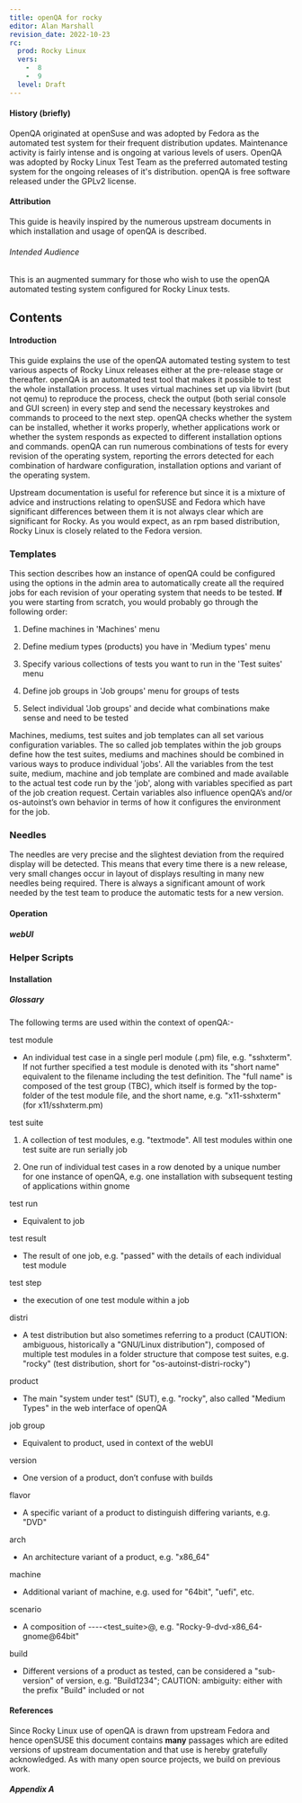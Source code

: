 ```yaml
---
title: openQA for rocky
editor: Alan Marshall
revision_date: 2022-10-23
rc:
  prod: Rocky Linux
  vers:
    -  8
    -  9
  level: Draft
---
```


#### History (briefly)

OpenQA originated at openSuse and was adopted by Fedora as the automated test system for their frequent distribution updates. Maintenance activity is fairly intense and is ongoing at various levels of users. OpenQA was adopted by Rocky Linux Test Team as the preferred automated testing system for the ongoing releases of it's distribution.
openQA is free software released under the GPLv2 license.

#### Attribution

This guide is heavily inspired by the numerous upstream documents in which installation and usage of openQA is described.

###### Intended Audience
This is an augmented summary for those who wish to use the openQA automated testing system configured for Rocky Linux tests.

## Contents
<preferably automated>

#### Introduction
This guide explains the use of the openQA automated testing system to test various aspects of Rocky Linux releases either at the pre-release stage or thereafter.
openQA is an automated test tool that makes it possible to test the whole installation process. It uses virtual machines set up via libvirt (but not qemu) to reproduce the process, check the output (both serial console and GUI screen) in every step and send the necessary keystrokes and commands to proceed to the next step. openQA checks whether the system can be installed, whether it works properly, whether applications work or whether the system responds as expected to different installation options and commands.
openQA can run numerous combinations of tests for every revision of the operating system, reporting the errors detected for each combination of hardware configuration, installation options and variant of the operating system.

Upstream documentation is useful for reference but since it is a mixture of advice and instructions relating to openSUSE and Fedora which have significant differences between them it is not always clear which are significant for Rocky.
As you would expect, as an rpm based distribution, Rocky Linux is closely related to the Fedora version.

### Templates


This section describes how an instance of openQA could be configured using the options in the admin area to automatically create all the required jobs for each revision of your operating system that needs to be tested. **If** you were starting from scratch, you would probably go through the following order:

1. Define machines in 'Machines' menu

1. Define medium types (products) you have in 'Medium types' menu

1. Specify various collections of tests you want to run in the 'Test suites' menu

1. Define job groups in 'Job groups' menu for groups of tests

1. Select individual 'Job groups' and decide what combinations make sense and need to be tested

Machines, mediums, test suites and job templates can all set various configuration variables. The so called job templates within the job groups define how the test suites, mediums and machines should be combined in various ways to produce individual 'jobs'. All the variables from the test suite, medium, machine and job template are combined and made available to the actual test code run by the 'job', along with variables specified as part of the job creation request. Certain variables also influence openQA’s and/or os-autoinst’s own behavior in terms of how it configures the environment for the job.


### Needles

The needles are very precise and the slightest deviation from the required display will be detected. This means that every time there is a new release, very small changes occur in layout of displays resulting in many new needles being required. There is always a significant amount of work needed by the test team to produce the automatic tests for a new version.

#### Operation

##### webUI

### Helper Scripts

#### Installation

##### Glossary

The following terms are used within the context of openQA:-

test module

* An individual test case in a single perl module (.pm) file, e.g. "sshxterm". If not further specified a test module is denoted with its "short name" equivalent to the filename including the test definition. The "full name" is composed of the test group (TBC), which itself is formed by the top-folder of the test module file, and the short name, e.g. "x11-sshxterm" (for x11/sshxterm.pm)

test suite

1. A collection of test modules, e.g. "textmode". All test modules within one test suite are run serially
job

1. One run of individual test cases in a row denoted by a unique number for one instance of openQA, e.g. one installation with subsequent testing of applications within gnome

test run
* Equivalent to job

test result
* The result of one job, e.g. "passed" with the details of each individual test module

test step
* the execution of one test module within a job

distri

* A test distribution but also sometimes referring to a product (CAUTION: ambiguous, historically a "GNU/Linux distribution"), composed of multiple test modules in a folder structure that compose test suites, e.g. "rocky" (test distribution, short for "os-autoinst-distri-rocky")

product

* The main "system under test" (SUT), e.g. "rocky", also called "Medium Types" in the web interface of openQA

job group

* Equivalent to product, used in context of the webUI

version

* One version of a product, don’t confuse with builds

flavor

* A specific variant of a product to distinguish differing variants, e.g. "DVD"

arch

* An architecture variant of a product, e.g. "x86_64"

machine

* Additional variant of machine, e.g. used for "64bit", "uefi", etc.

scenario

* A composition of <distri>-<version>-<flavor>-<arch>-<test_suite>@<machine>, e.g. "Rocky-9-dvd-x86_64-gnome@64bit"

build

* Different versions of a product as tested, can be considered a "sub-version" of version, e.g. "Build1234"; CAUTION: ambiguity: either with the prefix "Build" included or not

#### References
Since Rocky Linux use of openQA is drawn from upstream Fedora and hence openSUSE this document contains **many** passages which are edited versions of upstream documentation and that use is hereby gratefully acknowledged. As with many open source projects, we build on previous work.

##### Appendix A

